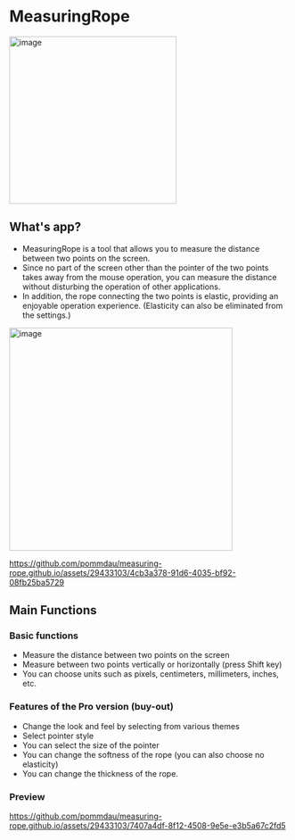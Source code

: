 # MeasuringRope

<img width="300" alt="image" src="https://i.imgur.com/ESl1hqT.png">

## What's app?

- MeasuringRope is a tool that allows you to measure the distance between two points on the screen.
- Since no part of the screen other than the pointer of the two points takes away from the mouse operation, you can measure the distance without disturbing the operation of other applications.
- In addition, the rope connecting the two points is elastic, providing an enjoyable operation experience. (Elasticity can also be eliminated from the settings.)

<img width="400" alt="image" src="https://i.imgur.com/AYSeH4q.png">

https://github.com/pommdau/measuring-rope.github.io/assets/29433103/4cb3a378-91d6-4035-bf92-08fb25ba5729

## Main Functions

### Basic functions
- Measure the distance between two points on the screen
- Measure between two points vertically or horizontally (press Shift key)
- You can choose units such as pixels, centimeters, millimeters, inches, etc.

### Features of the Pro version (buy-out)
- Change the look and feel by selecting from various themes
- Select pointer style
- You can select the size of the pointer
- You can change the softness of the rope (you can also choose no elasticity)
- You can change the thickness of the rope.

### Preview

https://github.com/pommdau/measuring-rope.github.io/assets/29433103/7407a4df-8f12-4508-9e5e-e3b5a67c2fd5
